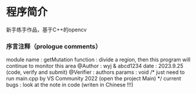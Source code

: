 # 程序简介
新手练手作品，基于C++的opencv
### 序言注释（prologue comments）
module name : getMutation
function : divide a region, then this program will continue to monitor this area
@Author : wyj & abcd1234
date : 2023.9.25 (code, verify and submit)
@Verifier : authors
params : void /* just need to run main.cpp by VS Community 2022 (open the project Main) */
current bugs : look at the note in code (writen in Chinese !!!)
